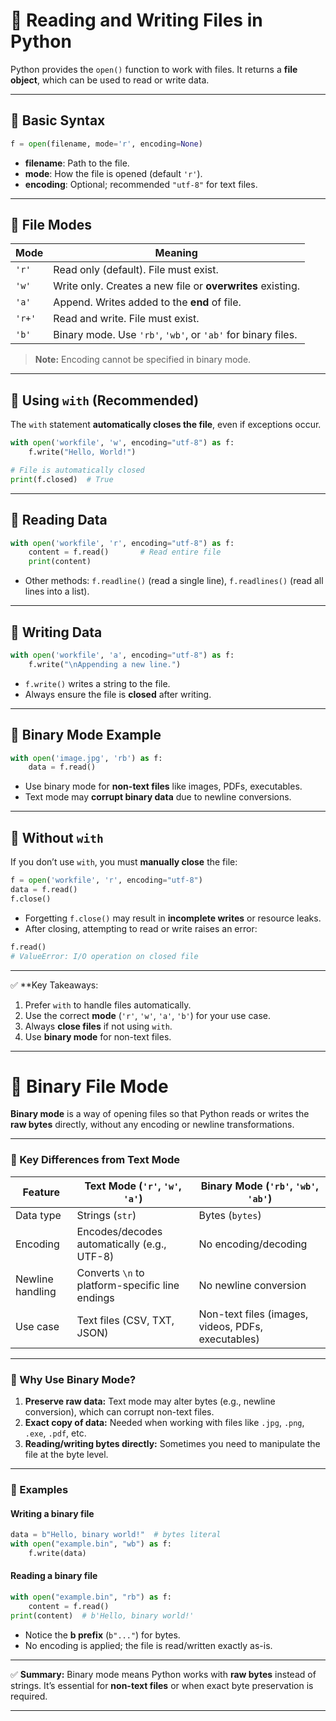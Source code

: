 
# 📄 Reading and Writing Files in Python

Python provides the `open()` function to work with files. It returns a **file object**, which can be used to read or write data.

---

## 🔹 Basic Syntax

```python
f = open(filename, mode='r', encoding=None)
```

* **filename**: Path to the file.
* **mode**: How the file is opened (default `'r'`).
* **encoding**: Optional; recommended `"utf-8"` for text files.

---

## 🔹 File Modes

| Mode   | Meaning                                                      |
| ------ | ------------------------------------------------------------ |
| `'r'`  | Read only (default). File must exist.                        |
| `'w'`  | Write only. Creates a new file or **overwrites** existing.   |
| `'a'`  | Append. Writes added to the **end** of file.                 |
| `'r+'` | Read and write. File must exist.                             |
| `'b'`  | Binary mode. Use `'rb'`, `'wb'`, or `'ab'` for binary files. |

> **Note:** Encoding cannot be specified in binary mode.

---

## 🔹 Using `with` (Recommended)

The `with` statement **automatically closes the file**, even if exceptions occur.

```python
with open('workfile', 'w', encoding="utf-8") as f:
    f.write("Hello, World!")

# File is automatically closed
print(f.closed)  # True
```

---

## 🔹 Reading Data

```python
with open('workfile', 'r', encoding="utf-8") as f:
    content = f.read()       # Read entire file
    print(content)
```

* Other methods: `f.readline()` (read a single line), `f.readlines()` (read all lines into a list).

---

## 🔹 Writing Data

```python
with open('workfile', 'a', encoding="utf-8") as f:
    f.write("\nAppending a new line.")
```

* `f.write()` writes a string to the file.
* Always ensure the file is **closed** after writing.

---

## 🔹 Binary Mode Example

```python
with open('image.jpg', 'rb') as f:
    data = f.read()
```

* Use binary mode for **non-text files** like images, PDFs, executables.
* Text mode may **corrupt binary data** due to newline conversions.

---

## 🔹 Without `with`

If you don’t use `with`, you must **manually close** the file:

```python
f = open('workfile', 'r', encoding="utf-8")
data = f.read()
f.close()
```

* Forgetting `f.close()` may result in **incomplete writes** or resource leaks.
* After closing, attempting to read or write raises an error:

```python
f.read()
# ValueError: I/O operation on closed file
```

---

✅ **Key Takeaways:

1. Prefer `with` to handle files automatically.
2. Use the correct **mode** (`'r'`, `'w'`, `'a'`, `'b'`) for your use case.
3. Always **close files** if not using `with`.
4. Use **binary mode** for non-text files.

---


# 📝 Binary File Mode

**Binary mode** is a way of opening files so that Python reads or writes the **raw bytes** directly, without any encoding or newline transformations.

---

### 🔹 Key Differences from Text Mode

| Feature          | Text Mode (`'r'`, `'w'`, `'a'`)                 | Binary Mode (`'rb'`, `'wb'`, `'ab'`)               |
| ---------------- | ----------------------------------------------- | -------------------------------------------------- |
| Data type        | Strings (`str`)                                 | Bytes (`bytes`)                                    |
| Encoding         | Encodes/decodes automatically (e.g., UTF-8)     | No encoding/decoding                               |
| Newline handling | Converts `\n` to platform-specific line endings | No newline conversion                              |
| Use case         | Text files (CSV, TXT, JSON)                     | Non-text files (images, videos, PDFs, executables) |

---

### 🔹 Why Use Binary Mode?

1. **Preserve raw data:** Text mode may alter bytes (e.g., newline conversion), which can corrupt non-text files.
2. **Exact copy of data:** Needed when working with files like `.jpg`, `.png`, `.exe`, `.pdf`, etc.
3. **Reading/writing bytes directly:** Sometimes you need to manipulate the file at the byte level.

---

### 🔹 Examples

#### Writing a binary file

```python
data = b"Hello, binary world!"  # bytes literal
with open("example.bin", "wb") as f:
    f.write(data)
```

#### Reading a binary file

```python
with open("example.bin", "rb") as f:
    content = f.read()
print(content)  # b'Hello, binary world!'
```

* Notice the **b prefix** (`b"..."`) for bytes.
* No encoding is applied; the file is read/written exactly as-is.

---

✅ **Summary:**
Binary mode means Python works with **raw bytes** instead of strings.
It’s essential for **non-text files** or when exact byte preservation is required.

---